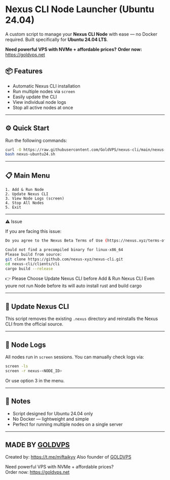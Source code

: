 
# Nexus CLI Node Launcher (Ubuntu 24.04)

A custom script to manage your **Nexus CLI Node** with ease — no Docker required. Built specifically for **Ubuntu 24.04 LTS**.

**Need powerful VPS with NVMe + affordable prices?**
**Order now:** https://goldvps.net
## 📦 Features

- Automatic Nexus CLI installation
- Run multiple nodes via `screen`
- Easily update the CLI
- View individual node logs
- Stop all active nodes at once

---

## ⚙️ Quick Start

Run the following commands:

```bash
curl -O https://raw.githubusercontent.com/GoldVPS/nexus-cli/main/nexus-ubuntu24.sh
bash nexus-ubuntu24.sh
```

---

## 📋 Main Menu

```
1. Add & Run Node
2. Update Nexus CLI
3. View Node Logs (screen)
4. Stop All Nodes
5. Exit
```

---
⚠️ Issue

If you are facing this issue:
```bash
Do you agree to the Nexus Beta Terms of Use (https://nexus.xyz/terms-of-use)? (Y/n) Y

Could not find a precompiled binary for linux-x86_64  
Please build from source:  
git clone https://github.com/nexus-xyz/nexus-cli.git  
cd nexus-cli/clients/cli  
cargo build --release
```
👉 Please Choose Update Nexus CLI before Add & Run Nexus CLI Even youre not run Node before
its will auto install rust and build cargo

---
## 🔁 Update Nexus CLI

This script removes the existing `.nexus` directory and reinstalls the Nexus CLI from the official source.

---

## 📄 Node Logs

All nodes run in `screen` sessions. You can manually check logs via:

```bash
screen -ls
screen -r nexus-<NODE_ID>
```

Or use option 3 in the menu.

---

## 📌 Notes

- Script designed for Ubuntu 24.04 only
- No Docker — lightweight and simple
- Perfect for running multiple nodes on a single server

---

## MADE BY [GOLDVPS](https://goldvps.net)
Created by: https://t.me/miftaikyy
Also founder of [GOLDVPS](https://goldvps.net)

Need powerful VPS with NVMe + affordable prices?  
Order now: https://goldvps.net

